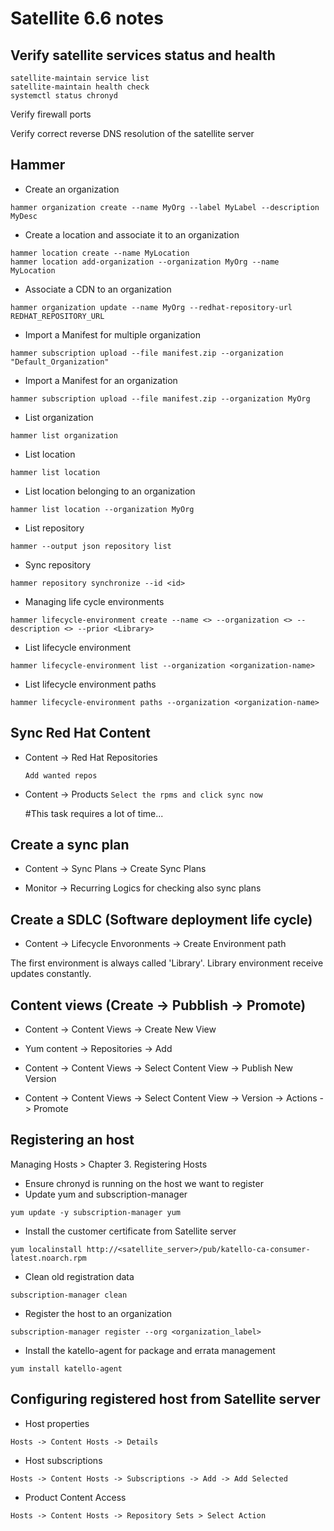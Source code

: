 # Satellite 6.6 notes

## Verify satellite services status and health

``` 
satellite-maintain service list
satellite-maintain health check
systemctl status chronyd
```

Verify firewall ports

Verify correct reverse DNS resolution of the satellite server

## Hammer
- Create an organization

```hammer organization create --name MyOrg --label MyLabel --description MyDesc```

- Create a location and associate it to an organization

```
hammer location create --name MyLocation
hammer location add-organization --organization MyOrg --name MyLocation  
```

- Associate a CDN to an organization

```hammer organization update --name MyOrg --redhat-repository-url REDHAT_REPOSITORY_URL```

- Import a Manifest for multiple organization

```hammer subscription upload --file manifest.zip --organization "Default_Organization" ```

- Import a Manifest for an organization

```hammer subscription upload --file manifest.zip --organization MyOrg```

- List organization

```hammer list organization```

- List location

```hammer list location```

- List location belonging to an organization

```hammer list location --organization MyOrg```

- List repository

```hammer --output json repository list```

- Sync repository

```hammer repository synchronize --id <id>```

- Managing life cycle environments 

```hammer lifecycle-environment create --name <> --organization <> --description <> --prior <Library>```

- List lifecycle environment
  
```hammer lifecycle-environment list --organization <organization-name>```

- List lifecycle environment paths

```hammer lifecycle-environment paths --organization <organization-name>```


## Sync Red Hat Content

- Content -> Red Hat Repositories
  ```
  Add wanted repos
  ```
  
- Content -> Products
  ```Select the rpms and click sync now```
  
  #This task requires a lot of time...
  
  
## Create a sync plan

 - Content -> Sync Plans -> Create Sync Plans
 
 - Monitor -> Recurring Logics for checking also sync plans
 
## Create a SDLC (Software deployment life cycle)

 - Content -> Lifecycle Envoronments -> Create Environment path
 
The first environment is always called 'Library'.
Library environment receive updates constantly.


## Content views (Create -> Pubblish -> Promote)

- Content -> Content Views -> Create New View

- Yum content -> Repositories -> Add

- Content -> Content Views -> Select Content View -> Publish New Version

- Content -> Content Views -> Select Content View -> Version -> Actions -> Promote

## Registering an host

Managing Hosts > Chapter 3. Registering Hosts

- Ensure chronyd is running on the host we want to register
- Update yum and subscription-manager

```yum update -y subscription-manager yum```

- Install the customer certificate from Satellite server

```yum localinstall http://<satellite_server>/pub/katello-ca-consumer-latest.noarch.rpm```

- Clean old registration data

```subscription-manager clean```

- Register the host to an organization

```subscription-manager register --org <organization_label>```

- Install the katello-agent for package and errata management

```yum install katello-agent```

## Configuring registered host from Satellite server

- Host properties

```Hosts -> Content Hosts -> Details```

- Host subscriptions

```Hosts -> Content Hosts -> Subscriptions -> Add -> Add Selected```

- Product Content Access

```Hosts -> Content Hosts -> Repository Sets > Select Action ```










